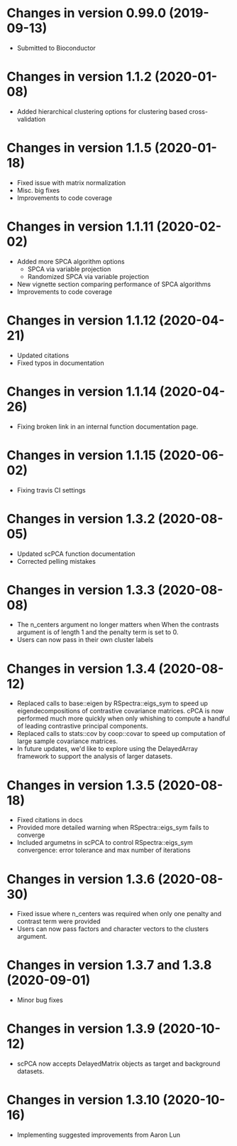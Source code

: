 # Changes in version 0.99.0 (2019-09-13)
+ Submitted to Bioconductor

# Changes in version 1.1.2 (2020-01-08)
+ Added hierarchical clustering options for clustering based cross-validation

# Changes in version 1.1.5 (2020-01-18)
+ Fixed issue with matrix normalization
+ Misc. big fixes
+ Improvements to code coverage

# Changes in version 1.1.11 (2020-02-02)
+ Added more SPCA algorithm options
  - SPCA via variable projection
  - Randomized SPCA via variable projection
+ New vignette section comparing performance of SPCA algorithms
+ Improvements to code coverage

# Changes in version 1.1.12 (2020-04-21)
+ Updated citations
+ Fixed typos in documentation

# Changes in version 1.1.14 (2020-04-26)
+ Fixing broken link in an internal function documentation page.

# Changes in version 1.1.15 (2020-06-02)
+ Fixing travis CI settings

# Changes in version 1.3.2 (2020-08-05)
+ Updated scPCA function documentation
+ Corrected pelling mistakes

# Changes in version 1.3.3 (2020-08-08)
+ The n_centers argument no longer matters when When the contrasts argument is of length 1 and the penalty term is set to 0.
+ Users can now pass in their own cluster labels

# Changes in version 1.3.4 (2020-08-12)
+ Replaced calls to base::eigen by RSpectra::eigs_sym to speed up eigendecompositions of contrastive covariance matrices. cPCA is now performed much more quickly when only whishing to compute a handful of leading contrastive principal components.
+ Replaced calls to stats::cov by coop::covar to speed up computation of large sample covariance matrices.
+ In future updates, we'd like to explore using the DelayedArray framework to support the analysis of larger datasets.

# Changes in version 1.3.5 (2020-08-18)
+ Fixed citations in docs
+ Provided more detailed warning when RSpectra::eigs_sym fails to converge
+ Included argumetns in scPCA to control RSpectra::eigs_sym convergence: error tolerance and max number of iterations

# Changes in version 1.3.6 (2020-08-30)
+ Fixed issue where n_centers was required when only one penalty and contrast term were provided
+ Users can now pass factors and character vectors to the clusters argument.

# Changes in version 1.3.7 and 1.3.8 (2020-09-01)
+ Minor bug fixes

# Changes in version 1.3.9 (2020-10-12)
+ scPCA now accepts DelayedMatrix objects as target and background datasets.

# Changes in version 1.3.10 (2020-10-16)
+ Implementing suggested improvements from Aaron Lun